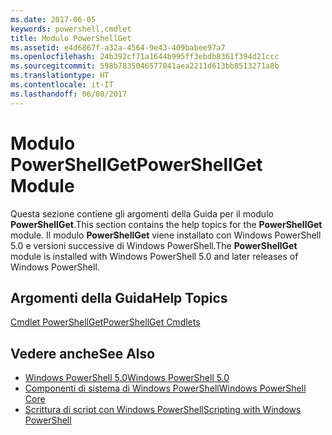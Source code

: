 ```yaml
---
ms.date: 2017-06-05
keywords: powershell,cmdlet
title: Modulo PowerShellGet
ms.assetid: e4d6867f-a32a-4564-9e43-409babee97a7
ms.openlocfilehash: 24b392cf71a1644b995ff3ebdb8361f394d21ccc
ms.sourcegitcommit: 598b7835046577841aea2211d613bb8513271a8b
ms.translationtype: HT
ms.contentlocale: it-IT
ms.lasthandoff: 06/08/2017
---
```

# <a name="powershellget-module"></a><span data-ttu-id="88fa8-103">Modulo PowerShellGet</span><span class="sxs-lookup"><span data-stu-id="88fa8-103">PowerShellGet Module</span></span>
<span data-ttu-id="88fa8-104">Questa sezione contiene gli argomenti della Guida per il modulo **PowerShellGet**.</span><span class="sxs-lookup"><span data-stu-id="88fa8-104">This section contains the help topics for the **PowerShellGet** module.</span></span> <span data-ttu-id="88fa8-105">Il modulo **PowerShellGet** viene installato con Windows PowerShell 5.0 e versioni successive di Windows PowerShell.</span><span class="sxs-lookup"><span data-stu-id="88fa8-105">The **PowerShellGet** module is installed with Windows PowerShell 5.0 and later releases of Windows PowerShell.</span></span>

## <a name="help-topics"></a><span data-ttu-id="88fa8-106">Argomenti della Guida</span><span class="sxs-lookup"><span data-stu-id="88fa8-106">Help Topics</span></span>
[<span data-ttu-id="88fa8-107">Cmdlet PowerShellGet</span><span class="sxs-lookup"><span data-stu-id="88fa8-107">PowerShellGet Cmdlets</span></span>](http://technet.microsoft.com/library/dn807169.aspx)

## <a name="see-also"></a><span data-ttu-id="88fa8-108">Vedere anche</span><span class="sxs-lookup"><span data-stu-id="88fa8-108">See Also</span></span>
- [<span data-ttu-id="88fa8-109">Windows PowerShell 5.0</span><span class="sxs-lookup"><span data-stu-id="88fa8-109">Windows PowerShell 5.0</span></span>](../../core-powershell/core-modules/Windows-PowerShell-5.0.md)
- [<span data-ttu-id="88fa8-110">Componenti di sistema di Windows PowerShell</span><span class="sxs-lookup"><span data-stu-id="88fa8-110">Windows PowerShell Core</span></span>](https://technet.microsoft.com/en-us/library/4b75f1e4-f327-48f3-92ab-bf5435094d41)
- [<span data-ttu-id="88fa8-111">Scrittura di script con Windows PowerShell</span><span class="sxs-lookup"><span data-stu-id="88fa8-111">Scripting with Windows PowerShell</span></span>](../fundamental/Scripting-with-Windows-PowerShell.md)

